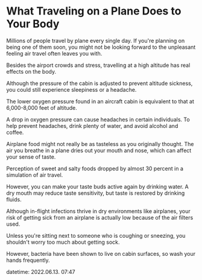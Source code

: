 # What Traveling on a Plane Does to Your Body

Millions of people travel by plane every single day. If you're planning on being one of them soon, you might not be looking forward to the unpleasant feeling air travel often leaves you with.

Besides the airport crowds and stress, travelling at a high altitude has real effects on the body.

Although the pressure of the cabin is adjusted to prevent altitude sickness, you could still experience sleepiness or a headache.

The lower oxygen pressure found in an aircraft cabin is equivalent to that at 6,000-8,000 feet of altitude.

A drop in oxygen pressure can cause headaches in certain individuals. To help prevent headaches, drink plenty of water, and avoid alcohol and coffee.

Airplane food might not really be as tasteless as you originally thought. The air you breathe in a plane dries out your mouth and nose, which can affect your sense of taste.

Perception of sweet and salty foods dropped by almost 30 percent in a simulation of air travel.

However, you can make your taste buds active again by drinking water. A dry mouth may reduce taste sensitivity, but taste is restored by drinking fluids.

Although in-flight infections thrive in dry environments like airplanes, your risk of getting sick from an airplane is actually low because of the air filters used.

Unless you're sitting next to someone who is coughing or sneezing, you shouldn't worry too much about getting sock.

However, bacteria have been shown to live on cabin surfaces, so wash your hands frequently.

datetime: 2022.06.13. 07:47